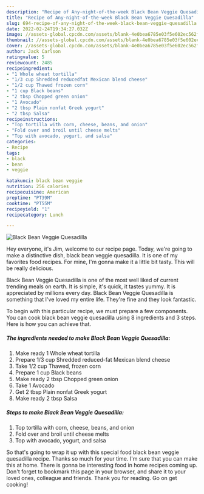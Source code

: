 ```yaml
---
description: "Recipe of Any-night-of-the-week Black Bean Veggie Quesadilla"
title: "Recipe of Any-night-of-the-week Black Bean Veggie Quesadilla"
slug: 694-recipe-of-any-night-of-the-week-black-bean-veggie-quesadilla
date: 2022-02-24T19:34:27.032Z
image: //assets-global.cpcdn.com/assets/blank-4e0bea6785e03f5e602ec562f230caae08da540cada707380b4fe1bbebba43da.png
thumbnail: //assets-global.cpcdn.com/assets/blank-4e0bea6785e03f5e602ec562f230caae08da540cada707380b4fe1bbebba43da.png
cover: //assets-global.cpcdn.com/assets/blank-4e0bea6785e03f5e602ec562f230caae08da540cada707380b4fe1bbebba43da.png
author: Jack Carlson
ratingvalue: 5
reviewcount: 2485
recipeingredient:
- "1 Whole wheat tortilla"
- "1/3 cup Shredded reducedfat Mexican blend cheese"
- "1/2 cup Thawed frozen corn"
- "1 cup Black beans"
- "2 tbsp Chopped green onion"
- "1 Avocado"
- "2 tbsp Plain nonfat Greek yogurt"
- "2 tbsp Salsa"
recipeinstructions:
- "Top tortilla with corn, cheese, beans, and onion"
- "Fold over and broil until cheese melts"
- "Top with avocado, yogurt, and salsa"
categories:
- Recipe
tags:
- black
- bean
- veggie

katakunci: black bean veggie 
nutrition: 256 calories
recipecuisine: American
preptime: "PT39M"
cooktime: "PT55M"
recipeyield: "1"
recipecategory: Lunch

---
```



![Black Bean Veggie Quesadilla](//assets-global.cpcdn.com/assets/blank-4e0bea6785e03f5e602ec562f230caae08da540cada707380b4fe1bbebba43da.png)

Hey everyone, it's Jim, welcome to our recipe page. Today, we're going to make a distinctive dish, black bean veggie quesadilla. It is one of my favorites food recipes. For mine, I'm gonna make it a little bit tasty. This will be really delicious.

Black Bean Veggie Quesadilla is one of the most well liked of current trending meals on earth. It is simple, it's quick, it tastes yummy. It is appreciated by millions every day. Black Bean Veggie Quesadilla is something that I've loved my entire life. They're fine and they look fantastic.




To begin with this particular recipe, we must prepare a few components. You can cook black bean veggie quesadilla using 8 ingredients and 3 steps. Here is how you can achieve that.

<!--inarticleads1-->

##### The ingredients needed to make Black Bean Veggie Quesadilla:

1. Make ready 1 Whole wheat tortilla
1. Prepare 1/3 cup Shredded reduced-fat Mexican blend cheese
1. Take 1/2 cup Thawed, frozen corn
1. Prepare 1 cup Black beans
1. Make ready 2 tbsp Chopped green onion
1. Take 1 Avocado
1. Get 2 tbsp Plain nonfat Greek yogurt
1. Make ready 2 tbsp Salsa




<!--inarticleads2-->

##### Steps to make Black Bean Veggie Quesadilla:

1. Top tortilla with corn, cheese, beans, and onion
1. Fold over and broil until cheese melts
1. Top with avocado, yogurt, and salsa




So that's going to wrap it up with this special food black bean veggie quesadilla recipe. Thanks so much for your time. I'm sure that you can make this at home. There is gonna be interesting food in home recipes coming up. Don't forget to bookmark this page in your browser, and share it to your loved ones, colleague and friends. Thank you for reading. Go on get cooking!
